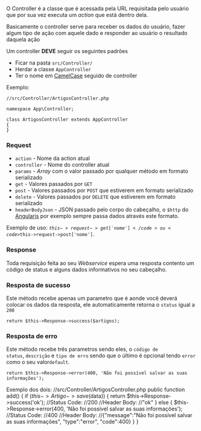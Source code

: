 <br>

O Controller é a classe que é acessada pela URL requisitada pelo usuário que por sua vez executa um *action* que está dentro dela.

Basicamente o controller serve para receber os dados do usuário, fazer algum tipo de ação com aquele dado e responder ao usuário o resultado daquela ação

Um controller **DEVE** seguir os seguintes padrões
* Ficar na pasta <code>src/Controller/</code>
* Herdar a classe <code>AppController</code>
* Ter o nome em <a href="http://en.wikipedia.org/wiki/CamelCase" target="_blank">CamelCase</a> seguido de controller

Exemplo:

	//src/Controller/ArtigosController.php

	namespace App\Controller;

	class ArtigosController extends AppController
	{
	}

### Request

* <code>action</code> - Nome da action atual
* <code>controller</code> - Nome do controller atual
* <code>params</code> - <em>Array</em> com o valor passado por qualquer método em formato serializado
* <code>get</code> - Valores passados por <code>GET</code>
* <code>post</code> - Valores passados por <code>POST</code> que estiverem em formato serializado
* <code>delete</code> - Valores passados por <code>DELETE</code> que estiverem em formato serializado
* <code>headerBodyJson</code> - JSON passado pelo corpo do cabeçalho, o <code>$http</code> do <a href="https://angularjs.org/" target="_blank">Angularjs</a> por exemplo sempre passa dados através este formato.

Exemplo de uso: <code>$this->request->get['nome']</code> ou <code>$this->request->post['nome']</code>.

### Response
Toda requisição feita ao seu <em>Webservice</em> espera uma resposta contento um código de status e alguns dados informativos no seu cabeçalho.

### Resposta de sucesso
Este método recebe apenas um parametro que é aonde você deverá colocar os dados da resposta, ele automaticamente retorna o <code>status</code> igual a <code>200 </code>
	
	return $this->Response->success($artigos);

### Resposta de erro
Este método recebe três parametros sendo eles, o <code>código de status</code>, <code>descrição</code> e <code>tipo de erro</code> sendo que o último é opcional tendo <code>error</code> como o seu valor<code>default</code>.


	return $this->Response->error(400, 'Não foi possível salvar as suas informações');

Exemplo dos dois:
	//src/Controller/ArtigosController.php
	public function add()
	{
		if ($this->Artigo->save($data)) {
			return $this->Response->success('ok');
			//Status Code:
			//200
			//Header Body:
			//"ok"
		} else {
			$this->Response->error(400, 'Não foi possível salvar as suas informações');
			//Status Code:
			//400
			//Header Body:
			//{"message":"Não foi possível salvar as suas informações", "type":"error", "code":400}
		}
	}